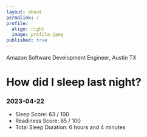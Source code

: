 ```yaml
---
layout: about
permalink: /
profile:
  align: right
  image: profile.jpeg
published: true
---
```


Amazon Software Development Engineer, Austin TX

# How did I sleep last night? 
### 2023-04-22
- Sleep Score: 63 / 100
- Readiness Score: 65 / 100 
- Total Sleep Duration: 6 hours and 4 minutes
